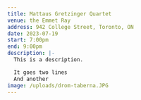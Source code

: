 ```yaml
---
title: Mattaus Gretzinger Quartet
venue: the Emmet Ray
address: 942 College Street, Toronto, ON
date: 2023-07-19
start: 7:00pm
end: 9:00pm
description: |-
  This is a description.

  I﻿t goes two lines
  A﻿nd another
image: /uploads/drom-taberna.JPG
---
```

